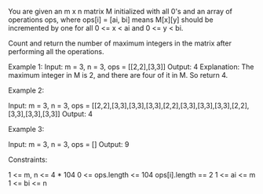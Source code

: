 You are given an m x n matrix M initialized with all 0's and an array of operations ops, where ops[i] = [ai, bi] means M[x][y] should be incremented by one for all 0 <= x < ai and 0 <= y < bi.

Count and return the number of maximum integers in the matrix after performing all the operations.

Example 1:
Input: m = 3, n = 3, ops = [[2,2],[3,3]]
Output: 4
Explanation: The maximum integer in M is 2, and there are four of it in M. So return 4.

Example 2:

Input: m = 3, n = 3, ops = [[2,2],[3,3],[3,3],[3,3],[2,2],[3,3],[3,3],[3,3],[2,2],[3,3],[3,3],[3,3]]
Output: 4


Example 3:

Input: m = 3, n = 3, ops = []
Output: 9

Constraints:

1 <= m, n <= 4 * 104
0 <= ops.length <= 104
ops[i].length == 2
1 <= ai <= m
1 <= bi <= n
